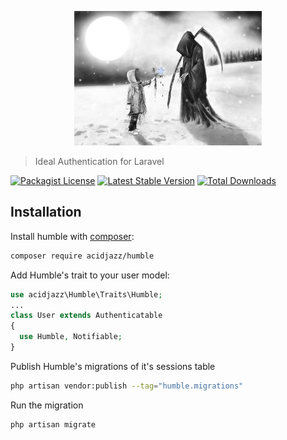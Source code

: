 <p align="center">
  <img src="https://github.com/acidjazz/humble/raw/master/logo.jpg"/>
</p>

> Ideal Authentication for Laravel

[![Packagist License](https://poser.pugx.org/acidjazz/humble/license.png)](https://choosealicense.com/licenses/apache-2.0/)
[![Latest Stable Version](https://poser.pugx.org/acidjazz/humble/version.png)](https://packagist.org/packages/acidjazz/humble)
[![Total Downloads](https://poser.pugx.org/acidjazz/humble/d/total.png)](https://packagist.org/packages/barryvdh/humble)

## Installation

Install humble with [composer](https://getcomposer.org/doc/00-intro.md):
```bash
composer require acidjazz/humble
```

Add Humble's trait to your user model:

```php
use acidjazz\Humble\Traits\Humble;
...
class User extends Authenticatable
{
  use Humble, Notifiable;
}
```

Publish Humble's migrations of it's sessions table
```bash
php artisan vendor:publish --tag="humble.migrations"
```

Run the migration
```bash
php artisan migrate
```


